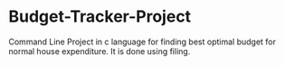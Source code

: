 # Budget-Tracker-Project
Command Line Project in c language for finding best optimal budget for normal house expenditure. It is done using filing.
